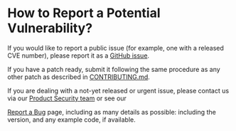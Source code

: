 How to Report a Potential Vulnerability?
========================================

If you would like to report a public issue (for example, one with a released CVE number), please report it as a
[GitHub issue](https://github.com/qualcomm/dragonwing-iot-samples/issues/new).

If you have a patch ready, submit it following the same procedure as any other patch as described in [CONTRIBUTING.md](CONTRIBUTING.md).

If you are dealing with a not-yet released or urgent issue, please contact us via our [Product Security team](mailto:product-security@qualcomm.com) or see our 

[Report a Bug](https://www.qualcomm.com/company/product-security/report-a-bug) page, including as many details as possible: including the version, and any example code, if available.

